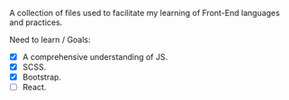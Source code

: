 A collection of files used to facilitate my learning of Front-End languages and practices.

Need to learn / Goals:

- [X] A comprehensive understanding of JS.
- [X] SCSS.
- [X] Bootstrap.
- [ ] React.